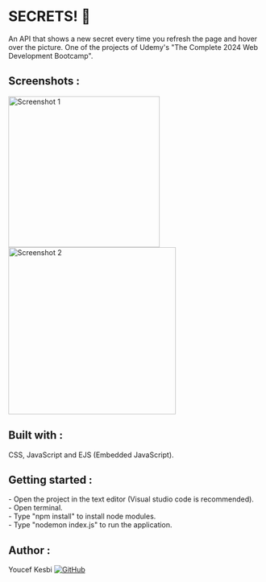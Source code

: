 <h1>SECRETS! 🤫</h1>

An API that shows a new secret every time you refresh the page and hover over the picture.
One of the projects of Udemy's "The Complete 2024 Web Development Bootcamp".

<h2>Screenshots :</h2>

<img width="300" alt="Screenshot 1" src="https://github.com/user-attachments/assets/902832a0-8e77-4239-9dfb-ad2aeea6971a">
<img width="332" alt="Screenshot 2" src="https://github.com/user-attachments/assets/fdd106bc-a03a-431d-8125-3b37f731cb1e">

<h2>Built with :</h2>
CSS, JavaScript and EJS (Embedded JavaScript).

<h2>Getting started :</h2>
- Open the project in the text editor (Visual studio code is recommended).<br/>
- Open terminal.<br/>
- Type "npm install" to install node modules.<br/>
- Type "nodemon index.js" to run the application.

<h2>Author :</h2>
Youcef Kesbi <a href="https://github.com/youcefkesbi" target="_blank"> <img src="https://img.icons8.com/material-outlined/24/000000/github.png" alt="GitHub" style="margin-right: 10px;">
</a>
